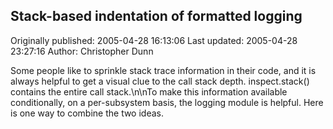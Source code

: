 ## Stack-based indentation of formatted logging

Originally published: 2005-04-28 16:13:06
Last updated: 2005-04-28 23:27:16
Author: Christopher Dunn

Some people like to sprinkle stack trace information in their code, and it is always helpful to get a visual clue to the call stack depth. inspect.stack() contains the entire call stack.\n\nTo make this information available conditionally, on a per-subsystem basis, the logging module is helpful. Here is one way to combine the two ideas.